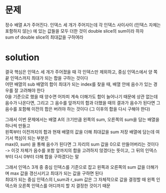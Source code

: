 # 문제

정수 배열 A가 주어진다. 인덱스 세 개가 주어지는데 각 인덱스 사이사이 (인덱스 자체는 포함하지 않는) 에 있는 값들을 모두 더한 것이 double slice의 sum이라 하자  
sum of double slice의 최대값을 구하여라  

# solution

결국 핵심은 인덱스 세 개가 주어졌을 때 각 인덱스만 제외하고, 중심 인덱스에서 양 쪽 끝 인덱스까지 최대가 되는 합을 구하는 것이다  
어떤 배열의 sub 배열의 합이 최대가 되는 index를 찾을 때, 배열 안에 음수가 있는 경우를 잘 고려해야 한다  
0을 기준으로 했을 때 양수면 어차피 계속 더해가도 합이 늘어나기 때문에 상관 없는데  
음수가 나온다면, 그리고 그 음수를 앞까지의 합과 더했을 때의 결과가 음수가 된다면 그 음수를 포함해 이전의 합은 버려야 하는 것이다 (그 이후의 합을 다시 구해야 한다)  

그래서 이번 문제에서는 배열 A의 크기만큼 왼쪽의 sum, 오른쪽의 sum을 담는 배열을 하나씩 만들고  
왼쪽부터 이전까지의 합과 현재 배열의 값을 더해 최대값을 sum 저장 배열에 담는데 여기서 핵심이 되는 부분은  
max(0, sum) 을 통해 음수가 된다면 그 자리의 sum 값을 0으로 만들어버리는 것이다 -> 이것 자체가 음수를 포함 앞까지의 합을 고려하지 않겠다는 뜻이고, 그 뒤의 인덱스부터 다시 0부터 더해 합을 구하겠다는 말  

그래서 인덱스 3개 중 중심 인덱스를 기준으로 잡고 왼쪽과 오른쪽의 sum 값을 더해가며 max 값을 갱신시키고 최대가 되는 값을 구하면 된다  
최대가 되는 중심 인덱스의 l_sum과 r_sum 값은 그 자체적으로 값을 결정할 때 왼쪽 인덱스와 오른쪽 인덱스를 어디까지 할 지 결정한 것이기 때문  
